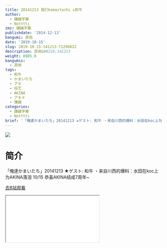 ```yaml
---
title: 20141213 我们kamaitachi ★和牛
author:
  - 鎌鼬字幕
  - Notttti
zmz: 鎌鼬字幕
publishdate: '2014-12-13'
bangumi: 其他
date: '2019-10-15'
slug: 2019-10-15-141213-71296822
description: 其他&#8226;141213
weight: 8985.0
bangumis:
  - 其他
tags:
  - 和牛
  - かまいたち
  - アキ
  - 综艺
  - AKINA
  - アキナ
  - 镰鼬
categories:
  - 鎌鼬字幕
  - Notttti
brief: '「俺達かまいたち」20141213 ★ゲスト: 和牛 ・来自川西的爆料：水田在koc上为AKINA落泪 10/15 恭喜AKINA结成7周年~'
---
```

![](https://raw.githubusercontent.com/tcgriffith/owaraisite/master/static/tmpimg/f93e5a9ae6c572e656cb63bbce2bd8ffe04786c1.jpg.480.jpg)
# 简介  
「俺達かまいたち」20141213 ★ゲスト: 和牛 
・来自川西的爆料：水田在koc上为AKINA落泪
10/15 恭喜AKINA结成7周年~  

[去B站观看](https://www.bilibili.com/video/av71296822/)
<div class ="resp-container"><iframe class="testiframe" src="//player.bilibili.com/player.html?aid=71296822"", scrolling="no", allowfullscreen="true" > </iframe></div> 
